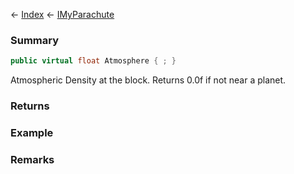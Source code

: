 ← [Index](Api-Index) ← [IMyParachute](SpaceEngineers.Game.ModAPI.Ingame.IMyParachute)

### Summary

```csharp
public virtual float Atmosphere { ; }
```

Atmospheric Density at the block. Returns 0.0f if not near a planet.

### Returns

### Example

### Remarks

